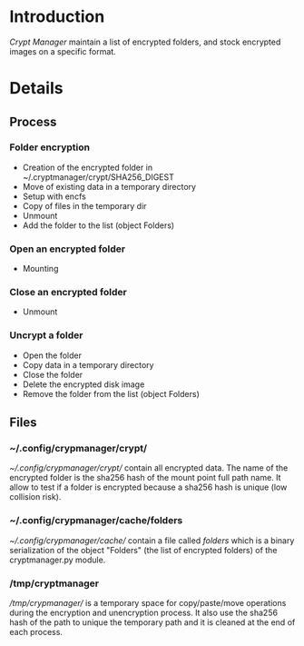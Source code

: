 # Introduction #

_Crypt Manager_ maintain a list of encrypted folders, and stock encrypted images on a specific format.


# Details #

## Process ##

### Folder encryption ###
  * Creation of the encrypted folder in ~/.cryptmanager/crypt/SHA256\_DIGEST
  * Move of existing data in a temporary directory
  * Setup with encfs
  * Copy of files in the temporary dir
  * Unmount
  * Add the folder to the list (object Folders)


### Open an encrypted folder ###
  * Mounting


### Close an encrypted folder ###
  * Unmount


### Uncrypt a folder ###
  * Open the folder
  * Copy data in a temporary directory
  * Close the folder
  * Delete the encrypted disk image
  * Remove the folder from the list (object Folders)


## Files ##
### ~/.config/crypmanager/crypt/ ###

_~/.config/crypmanager/crypt/_ contain all encrypted data. The name of the encrypted folder is the sha256 hash of the mount point full path name. It allow to test if a folder is encrypted because a sha256 hash is unique (low collision risk).

### ~/.config/crypmanager/cache/folders ###

_~/.config/crypmanager/cache/_ contain a file called _folders_ which is a binary serialization of the object "Folders" (the list of encrypted folders) of the cryptmanager.py module.

### /tmp/cryptmanager ###
_/tmp/crypmanager/_ is a temporary space for copy/paste/move operations during the encryption and unencryption process.
It also use the sha256 hash of the path to unique the temporary path and it is cleaned at the end of each process.